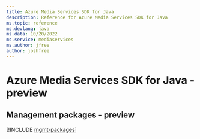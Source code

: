 ```yaml
---
title: Azure Media Services SDK for Java
description: Reference for Azure Media Services SDK for Java
ms.topic: reference
ms.devlang: java
ms.data: 10/20/2022
ms.service: mediaservices
ms.author: jfree
author: joshfree
---
```

# Azure Media Services SDK for Java - preview

## Management packages - preview
[!INCLUDE [mgmt-packages](media-services-mgmt-index.md)]